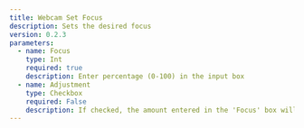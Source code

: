 ```yaml
---
title: Webcam Set Focus
description: Sets the desired focus
version: 0.2.3
parameters:
  - name: Focus
    type: Int
    required: true
    description: Enter percentage (0-100) in the input box
  - name: Adjustment
    type: Checkbox
    required: False
    description: If checked, the amount entered in the 'Focus' box will be added to the current setting
---
```

